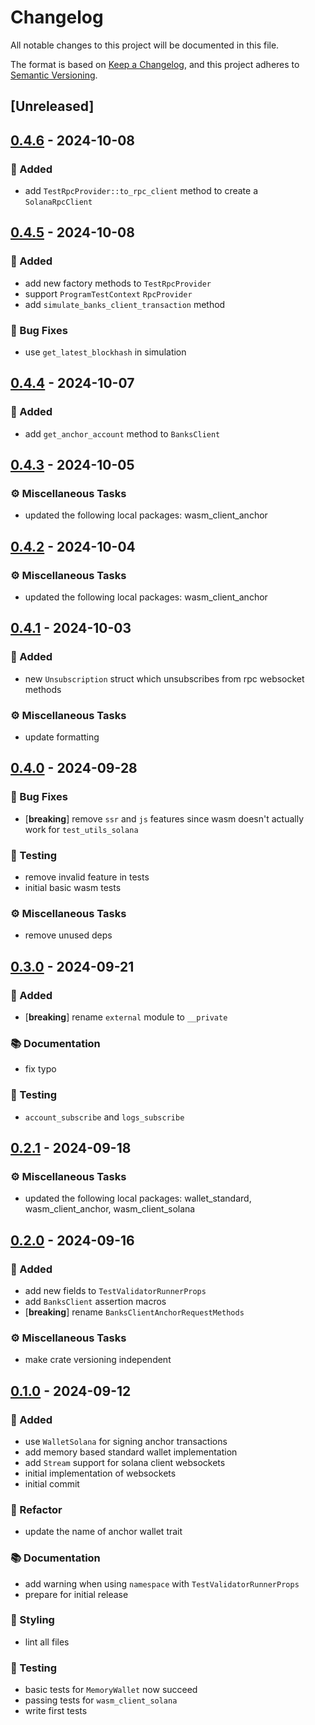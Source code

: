 # Changelog

All notable changes to this project will be documented in this file.

The format is based on [Keep a Changelog](https://keepachangelog.com/en/1.0.0/),
and this project adheres to [Semantic Versioning](https://semver.org/spec/v2.0.0.html).

## [Unreleased]

## [0.4.6](https://github.com/ifiokjr/wasm_solana/compare/test_utils_solana@v0.4.5...test_utils_solana@v0.4.6) - 2024-10-08

### <!-- 0 -->🎉 Added

- add `TestRpcProvider::to_rpc_client` method to create a `SolanaRpcClient`

## [0.4.5](https://github.com/ifiokjr/wasm_solana/compare/test_utils_solana@v0.4.4...test_utils_solana@v0.4.5) - 2024-10-08

### <!-- 0 -->🎉 Added

- add new factory methods to `TestRpcProvider`
- support `ProgramTestContext` `RpcProvider`
- add `simulate_banks_client_transaction` method

### <!-- 1 -->🐛 Bug Fixes

- use `get_latest_blockhash` in simulation

## [0.4.4](https://github.com/ifiokjr/wasm_solana/compare/test_utils_solana@v0.4.3...test_utils_solana@v0.4.4) - 2024-10-07

### <!-- 0 -->🎉 Added

- add `get_anchor_account` method to `BanksClient`

## [0.4.3](https://github.com/ifiokjr/wasm_solana/compare/test_utils_solana@v0.4.2...test_utils_solana@v0.4.3) - 2024-10-05

### <!-- 7 -->⚙️ Miscellaneous Tasks

- updated the following local packages: wasm_client_anchor

## [0.4.2](https://github.com/ifiokjr/wasm_solana/compare/test_utils_solana@v0.4.1...test_utils_solana@v0.4.2) - 2024-10-04

### <!-- 7 -->⚙️ Miscellaneous Tasks

- updated the following local packages: wasm_client_anchor

## [0.4.1](https://github.com/ifiokjr/wasm_solana/compare/test_utils_solana@v0.4.0...test_utils_solana@v0.4.1) - 2024-10-03

### <!-- 0 -->🎉 Added

- new `Unsubscription` struct which unsubscribes from rpc websocket methods

### <!-- 7 -->⚙️ Miscellaneous Tasks

- update formatting

## [0.4.0](https://github.com/ifiokjr/wasm_solana/compare/test_utils_solana@v0.3.0...test_utils_solana@v0.4.0) - 2024-09-28

### <!-- 1 -->🐛 Bug Fixes

- [**breaking**] remove `ssr` and `js` features since wasm doesn't actually work for `test_utils_solana`

### <!-- 6 -->🧪 Testing

- remove invalid feature in tests
- initial basic wasm tests

### <!-- 7 -->⚙️ Miscellaneous Tasks

- remove unused deps

## [0.3.0](https://github.com/ifiokjr/wasm_solana/compare/test_utils_solana@v0.2.1...test_utils_solana@v0.3.0) - 2024-09-21

### <!-- 0 -->🎉 Added

- [**breaking**] rename `external` module to `__private`

### <!-- 3 -->📚 Documentation

- fix typo

### <!-- 6 -->🧪 Testing

- `account_subscribe` and `logs_subscribe`

## [0.2.1](https://github.com/ifiokjr/wasm_solana/compare/test_utils_solana@v0.2.0...test_utils_solana@v0.2.1) - 2024-09-18

### <!-- 7 -->⚙️ Miscellaneous Tasks

- updated the following local packages: wallet_standard, wasm_client_anchor, wasm_client_solana

## [0.2.0](https://github.com/ifiokjr/wasm_solana/compare/test_utils_solana@v0.1.1...test_utils_solana@v0.2.0) - 2024-09-16

### <!-- 0 -->🎉 Added

- add new fields to `TestValidatorRunnerProps`
- add `BanksClient` assertion macros
- [**breaking**] rename `BanksClientAnchorRequestMethods`

### <!-- 7 -->⚙️ Miscellaneous Tasks

- make crate versioning independent

## [0.1.0](https://github.com/ifiokjr/wasm_solana/releases/tag/test_utils_solana@v0.1.0) - 2024-09-12

### <!-- 0 -->🎉 Added

- use `WalletSolana` for signing anchor transactions
- add memory based standard wallet implementation
- add `Stream` support for solana client websockets
- initial implementation of websockets
- initial commit

### <!-- 2 -->🚜 Refactor

- update the name of anchor wallet trait

### <!-- 3 -->📚 Documentation

- add warning when using `namespace` with `TestValidatorRunnerProps`
- prepare for initial release

### <!-- 5 -->🎨 Styling

- lint all files

### <!-- 6 -->🧪 Testing

- basic tests for `MemoryWallet` now succeed
- passing tests for `wasm_client_solana`
- write first tests
